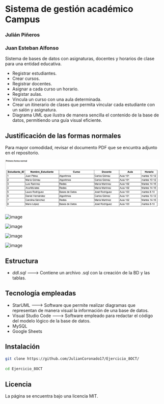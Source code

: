 # Sistema de gestión académico Campus

### Julián Piñeros
### Juan Esteban Alfonso

Sistema de bases de datos con asignaturas, docentes y horarios de clase para una entidad educativa.

- Registrar estudiantes.
- Crear cursos.
- Registrar docentes.
- Asignar a cada curso un horario.
- Registar aulas.
- Vincula un curso con una aula determinada.
- Crear un itinerario de clases que permita vincular cada estudiante con un salón y asignatura.
- Diagrama UML que ilustra de manera sencilla el contenido de la base de datos, permitiendo una guía visual eficiente.

## Justificación de las formas normales

Para mayor comodidad, revisar el documento PDF que se encuntra adjunto en el repositorio.

![enter image description here](https://github.com/JulianCoronado17/Ejercicio_8OCT/blob/main/IMG/Captura%20desde%202024-10-08%2013-08-36.png?raw=true)

![image](https://github.com/user-attachments/assets/a0d5b235-6cdf-4ad5-bf85-dc5ea72ab3ef)

![image](https://github.com/user-attachments/assets/ca2397ee-a685-4820-ab22-842f36ce7e55)

![image](https://github.com/user-attachments/assets/95e69c41-1c0b-44f0-904a-52cdb3d92a72)

![image](https://github.com/user-attachments/assets/8895882f-c13d-4501-9a4a-a4d175cb1606)


##  Estructura

- *ddl.sql* ---> Contiene un archivo .sql con la creación de la BD y las tablas.


##  Tecnología empleadas

- StarUML ---> Software que permite realizar diagramas que representan de manera visual la información de una base de datos.
- Visual Studio Code ---> Software empleado para redactar el código del modelo lógico de la base de datos.
- MySQL
- Google Sheets

##  Instalación

```bash
git clone https://github.com/JulianCoronado17/Ejercicio_8OCT/

cd Ejercicio_8OCT
```

##  Licencia
La página se encuentra bajo una licencia MIT.
